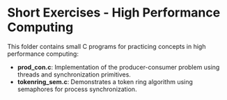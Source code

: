 # Short Exercises - High Performance Computing

This folder contains small C programs for practicing concepts in high performance computing:

- **prod_con.c**: Implementation of the producer-consumer problem using threads and synchronization primitives.
- **tokenring_sem.c**: Demonstrates a token ring algorithm using semaphores for process synchronization.
